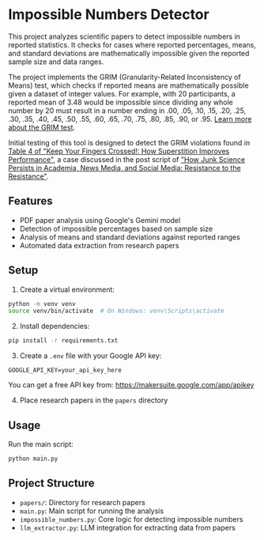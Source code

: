 # Impossible Numbers Detector

This project analyzes scientific papers to detect impossible numbers in reported statistics. It checks for cases where reported percentages, means, and standard deviations are mathematically impossible given the reported sample size and data ranges.

The project implements the GRIM (Granularity-Related Inconsistency of Means) test, which checks if reported means are mathematically possible given a dataset of integer values. For example, with 20 participants, a reported mean of 3.48 would be impossible since dividing any whole number by 20 must result in a number ending in .00, .05, .10, .15, .20, .25, .30, .35, .40, .45, .50, .55, .60, .65, .70, .75, .80, .85, .90, or .95. [Learn more about the GRIM test](https://en.wikipedia.org/wiki/GRIM_test).

Initial testing of this tool is designed to detect the GRIM violations found in [Table 4 of "Keep Your Fingers Crossed!: How Superstition Improves Performance"](https://journals.sagepub.com/doi/epub/10.1177/0956797610372631), a case discussed in the post script of ["How Junk Science Persists in Academia, News Media, and Social Media: Resistance to the Resistance"](https://statmodeling.stat.columbia.edu/2022/04/22/how-junk-science-persists-in-academia-news-media-and-social-media-resistance-to-the-resistance/).

## Features

- PDF paper analysis using Google's Gemini model
- Detection of impossible percentages based on sample size
- Analysis of means and standard deviations against reported ranges
- Automated data extraction from research papers

## Setup

1. Create a virtual environment:
```bash
python -m venv venv
source venv/bin/activate  # On Windows: venv\Scripts\activate
```

2. Install dependencies:
```bash
pip install -r requirements.txt
```

3. Create a `.env` file with your Google API key:
```
GOOGLE_API_KEY=your_api_key_here
```
You can get a free API key from: https://makersuite.google.com/app/apikey

4. Place research papers in the `papers` directory

## Usage

Run the main script:
```bash
python main.py
```

## Project Structure

- `papers/`: Directory for research papers
- `main.py`: Main script for running the analysis
- `impossible_numbers.py`: Core logic for detecting impossible numbers
- `llm_extractor.py`: LLM integration for extracting data from papers 